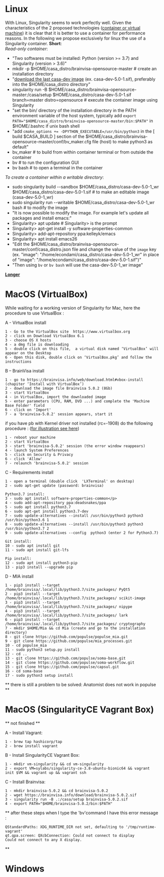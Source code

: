 Linux
=====
With Linux, Singularity seems to work perfectly well. Given the characteristics of the 2 proposed technologies ([container or virtual machine](https://www.geeksforgeeks.org/difference-between-virtual-machines-and-containers/)) it is clear that it is better to use a container for performance reasons.
In the following we propose exclusively for linux the use of a Singularity container.
**Short**:  
  *Read-only container*:
  - "Two softwares must be installed: Python (version >= 3.7) and Singularity (version > 3.6)"
  - mkdir -p $HOME/casa_distro/brainvisa-opensource-master # create an installation directory
  - "[download the last casa-dev image](https://brainvisa.info/download/) (ex. casa-dev-5.0-1.sif), preferably into the $HOME/casa_distro directory"
  - singularity run -B $HOME/casa_distro/brainvisa-opensource-master:/casa/setup $HOME/casa_distro/casa-dev-5.0-1.sif branch=master distro=opensource # execute the container image using Singularity
  - "set the bin/ directory of the installation directory in the PATH environment variable of the host system, typically add `export PATH="$HOME/casa_distro/brainvisa-opensource-master/bin:$PATH"` in $HOME/.bashrc if unix bash shell
  - "add `cmake_options += -DPYTHON_EXECUTABLE=/usr/bin/python3` in the [ build $CASA_BUILD ] section of the $HOME/casa_distro/brainvisa-opensource-master/conf/bv_maker.cfg file (host) to make python3 as default"
  - bv_maker #  to build from within container terminal or from outside the container
  - bv # to run the configuration GUI
  - bv bash # to open a terminal in the container

  *To create a container within a writable directory*:
  - sudo singularity build --sandbox $HOME/casa_distro/casa-dev-5.0-1_wr $HOME/casa_distro/casa-dev-5.0-1.sif # to make an editable image (casa-dev-5.0-1_wr)
  - sudo singularity run --writable $HOME/casa_distro/casa-dev-5.0-1_wr bash # to modify the image
  - "It is now possible to modify the image. For example let's update all packages and install emacs:"
  - Singularity> apt update  # Singularity> is the prompt
  - Singularity> apt-get install -y software-properties-common
  - Singularity> add-apt-repository ppa:kelleyk/emacs
  - Singularity> apt install emacs26
  - "Edit the $HOME/casa_distro/brainvisa-opensource-master/conf/casa_distro.json file and change the value of the `image` key (ex. "image": "/home/econdami/casa_distro/casa-dev-5.0-1_wr" in place of "image": "/home/econdami/casa_distro/casa-dev-5.0-1.sif")"
  - "Then using `bv` or `bv bash` will use the casa-dev-5.0-1_wr image" 

**[Longer](https://brainvisa.info/web/download.html)**


MacOS (VirtualBox)
=====

While waiting for a working version of Singularity for Mac, here the procedure to use VirtualBox :

A - VirtualBox install

	1 - Go to the VirtualBox site  https://www.virtualbox.org
	2 - click on Download VirtualBox 6.1
	3 - choose OS X hosts
	4 - a dmg file is downloading
	5 - double click on this file,  a virtual disk named ‘VirtualBox’ will appear on the Desktop
	6 - Open this disk, double click on ‘VirtualBox.pkg’ and follow the instructions
 
B – BrainVisa install

	1 - go to https://brainvisa.info/web/download.html#vbox-install (chapiter ‘Install with VirtualBox’)
	2 - download the image file Brainvisa 5.0.2 (8Gb)
	3 - start VirtualBox
	4 - in VirtualBox, import the downloaded image
	5 - enter parameters (CPU, RAM, DVD ...) and complete the 'Machine Base Folder' field
	6 - click on 'Import'
	7 - a 'brainvisa-5.0.2' session appears, start it

if you have pb with Kernel driver not installed (rc=-1908) do the following procedure : ([for illustration see here](https://medium.com/@Aenon/mac-virtualbox-kernel-driver-error-df39e7e10cd8 ))

	1 - reboot your machine
	2 - start VirtualBox
	3 - start 'brainvisa-5.0.2' session (the error window reappears)
	4 - launch System Preferences
	5 - click on Security & Privacy
	6 - click 'Allow'
	7 - relaunch 'brainvisa-5.0.2' session
 
 C - Requirements install

	1 - open a terminal (double click  'LXTerminal' on desktop)
	2 - sudo apt-get update (password: brainvisa)
	
	Python3.7 install:
	3 - sudo apt install software-properties-common</p>
	4 - sudo add-apt-repository ppa:deadsnakes/ppa
	5 - sudo apt install python3.7
	6 - sudo apt-get install python3.7-dev
	7 - sudo update-alternatives --install /usr/bin/python3 python3 /usr/bin/python3.6 1
	8 - sudo update-alternatives --install /usr/bin/python3 python3 /usr/bin/python3.7 2
	9 - sudo update-alternatives --config  python3 (enter 2 for Python3.7)

	Git install:
	10 - sudo apt install git 
	11 - sudo apt install git-lfs
 
	Pip install:
	12 - sudo apt install python3-pip
	13 - pip3 install --upgrade pip
	
D - MIA install
	
	1 - pip3 install --target /home/brainvisa/.local/lib/python3.7/site_packages/ PyQt5
	2 - pip3 install --target /home/brainvisa/.local/lib/python3.7/site_packages/ scikit-image
	3 - pip3 install --target /home/brainvisa/.local/lib/python3.7/site_packages/ nipype
	4 - pip3 install --target /home/brainvisa/.local/lib/python3.7/site_packages/ lark
	6 - pip3 install --target /home/brainvisa/.local/lib/python3.7/site_packages/ cryptography
	7 - mkdir $HOME/Mia && cd Mia (create and go to the installation directory)
	8 - git clone https://github.com/populse/populse_mia.git
	9 - git clone https://github.com/populse/mia_processes.git
	10 - cd populse_mia
	11 - sudo python3 setup.py install
	12 - cd ..
	13 - git clone https://github.com/populse/soma-base.git
	14 - git clone https://github.com/populse/soma-workflow.git
	15 - git clone https://github.com/populse/capsul.git
	16 - cd soma-base
	17 - sudo python3 setup install

**
there is still a problem to be solved: Anatomist does not work in populse
**


MacOS (SingularityCE Vagrant Box)
=====

** not finished **

A - Install Vagrant:

	1 - brew tap hashicorp/tap
	2 - brew install vagrant
	
B - Install SingularityCE Vagrant Box:

	1 - mkdir vm-singularity && cd vm-singularity
	2 - export VM=sylabs/singularity-ce-3.8-ubuntu-bionic64 && vagrant init $VM && vagrant up && vagrant ssh
	
C - Install Brainvisa:

	1 - mkdir brainvisa-5.0.2 && cd brainvisa-5.0.2
	2 - wget https://brainvisa.info/download/brainvisa-5.0.2.sif
	3 - singularity run -B .:/casa/setup brainvisa-5.0.2.sif
	4 - export PATH="$HOME/brainvisa-5.0.2/bin:$PATH"
	
**
after these steps when I type the 'bv'command I have this error message : 

	QStandardPaths: XDG_RUNTIME_DIR not set, defaulting to '/tmp/runtime-vagrant'
	qt.qpa.screen: QXcbConnection: Could not connect to display 
	Could not connect to any X display.
**

Windows
=======
